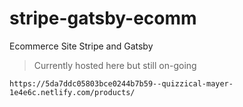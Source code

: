 # stripe-gatsby-ecomm
Ecommerce Site Stripe and Gatsby

> Currently hosted here but still on-going

```
https://5da7ddc05803bce0244b7b59--quizzical-mayer-1e4e6c.netlify.com/products/
```
